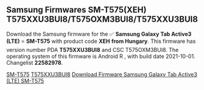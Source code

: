 <h2>Samsung Firmwares SM-T575(XEH) T575XXU3BUI8/T575OXM3BUI8/T575XXU3BUI8</h2>
Download the Samsung firmware for the ✅ <strong>Samsung Galaxy Tab Active3 (LTE) </strong> ⭐ <strong>SM-T575</strong> with product code <strong>XEH</strong> <strong> from Hungary</strong>. This firmware has version number PDA <strong>T575XXU3BUI8</strong> and CSC T575OXM3BUI8. The operating system of this firmware is Android R , with build date 2021-10-01. Changelist <strong>22582978</strong>.


[SM-T575](https://samfirm.shop/samsung/model/SM-T575)
[T575XXU3BUI8](https://samfirm.shop/samsung/pda/T575XXU3BUI8)
[Download Firmware Samsung Galaxy Tab Active3 (LTE) SM-T575](https://samfirm.shop/samsung/firmware/462189)

